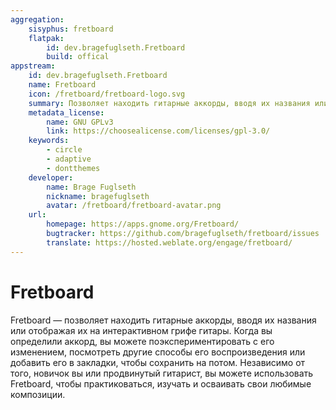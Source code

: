 ```yaml
---
aggregation:
    sisyphus: fretboard
    flatpak:
        id: dev.bragefuglseth.Fretboard
        build: offical
appstream:
    id: dev.bragefuglseth.Fretboard
    name: Fretboard
    icon: /fretboard/fretboard-logo.svg
    summary: Позволяет находить гитарные аккорды, вводя их названия или отображая их на интерактивном грифе гитары.
    metadata_license:
        name: GNU GPLv3
        link: https://choosealicense.com/licenses/gpl-3.0/
    keywords:
        - circle
        - adaptive
        - dontthemes
    developer:
        name: Brage Fuglseth
        nickname: bragefuglseth
        avatar: /fretboard/fretboard-avatar.png
    url:
        homepage: https://apps.gnome.org/Fretboard/
        bugtracker: https://github.com/bragefuglseth/fretboard/issues
        translate: https://hosted.weblate.org/engage/fretboard/
---
```


# Fretboard

Fretboard — позволяет находить гитарные аккорды, вводя их названия или отображая их на интерактивном грифе гитары. Когда вы определили аккорд, вы можете поэкспериментировать с его изменением, посмотреть другие способы его воспроизведения или добавить его в закладки, чтобы сохранить на потом. Независимо от того, новичок вы или продвинутый гитарист, вы можете использовать Fretboard, чтобы практиковаться, изучать и осваивать свои любимые композиции.

<!--@include: @apps/_parts/install/content-repo.md-->
<!--@include: @apps/_parts/install/content-flatpak.md-->
